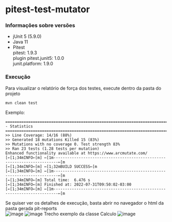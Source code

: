 # pitest-test-mutator


### Informações sobre versões

- jUnit 5 (5.9.0)
- Java 11
- Pitest <br/>
  pitest: 1.9.3 <br/>
  plugin pitest.junit5: 1.0.0 <br/>
  junit.platform: 1.9.0 <br/>

### Execução
Para visualizar o relatório de força dos testes, execute dentro da pasta do projeto

```mvn clean test```

Exemplo:
```
================================================================================
- Statistics
================================================================================
>> Line Coverage: 14/16 (88%)
>> Generated 18 mutations Killed 15 (83%)
>> Mutations with no coverage 0. Test strength 83%
>> Ran 23 tests (1.28 tests per mutation)
Enhanced functionality available at https://www.arcmutate.com/
[←[1;34mINFO←[m] ←[1m------------------------------------------------------------------------←[m
[←[1;34mINFO←[m] ←[1;32mBUILD SUCCESS←[m
[←[1;34mINFO←[m] ←[1m------------------------------------------------------------------------←[m
[←[1;34mINFO←[m] Total time:  6.476 s
[←[1;34mINFO←[m] Finished at: 2022-07-31T09:50:02-03:00
[←[1;34mINFO←[m] ←[1m------------------------------------------------------------------------←[m

```
Se quiser ver os detalhes de execução, basta abrir no navegador o html da pasta gerada pit-reports <br/>
![image](https://user-images.githubusercontent.com/3687713/182027298-399ec4a4-e3ba-4190-a0c9-b3341cab2f14.png)
![image](https://user-images.githubusercontent.com/3687713/182027376-1190b451-2119-4155-84b8-126cd645c90b.png)
Trecho exemplo da classe Calculo
![image](https://user-images.githubusercontent.com/3687713/182027412-7b6c34df-9730-4439-8082-2fafc728c13a.png)


